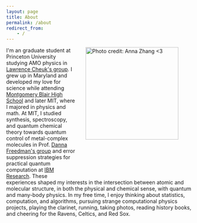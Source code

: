 ```yaml
---
layout: page
title: About
permalink: /about
redirect_from:
    - /
---
```

<figure>
  <img src="{{ site.url }}{{ site.baseurl }}/assets/headshot.png" title="Photo credit: Anna Zhang <3" width="250" align="right" style="padding-bottom: 100px; padding-left: 20px; display: block; border: none;"/>
</figure>

I'm an graduate student at Princeton University studying AMO physics in [Lawrence Cheuk's group](https://sites.google.com/view/cheuk-lab/). I grew up in Maryland and developed my love for science while attending [Montgomery Blair High School](https://www.mbhsmagnet.org/magnet) and later MIT, where I majored in physics and math. At MIT, I studied synthesis, spectroscopy, and quantum chemical theory towards quantum control of metal-complex molecules in Prof. [Danna Freedman's group](https://freedmanlab-mit.com/) and error suppression strategies for practical quantum computation at [IBM Research](https://research.ibm.com/). These experiences shaped my interests in the intersection between atomic and molecular structure, in both the physical and chemical sense, with quantum and many-body physics. In my free time, I enjoy thinking about statistics, computation, and algorithms, pursuing strange computational physics projects, playing the clarinet, running, taking photos, reading history books, and cheering for the Ravens, Celtics, and Red Sox.
